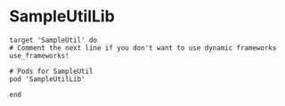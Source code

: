 # SampleUtilLib

    target 'SampleUtil' do
    # Comment the next line if you don't want to use dynamic frameworks
    use_frameworks!

    # Pods for SampleUtil
    pod 'SampleUtilLib'

    end